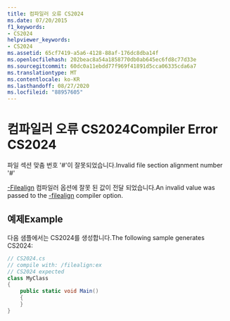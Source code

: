 ```yaml
---
title: 컴파일러 오류 CS2024
ms.date: 07/20/2015
f1_keywords:
- CS2024
helpviewer_keywords:
- CS2024
ms.assetid: 65cf7419-a5a6-4128-88af-176dc8dba14f
ms.openlocfilehash: 202beac8a54a1858770db0ab645ec6fd8c77d33e
ms.sourcegitcommit: 60dc0a11ebdd77f969f41891d5cca06335cda6a7
ms.translationtype: MT
ms.contentlocale: ko-KR
ms.lasthandoff: 08/27/2020
ms.locfileid: "88957605"
---
```

# <a name="compiler-error-cs2024"></a><span data-ttu-id="e1d19-102">컴파일러 오류 CS2024</span><span class="sxs-lookup"><span data-stu-id="e1d19-102">Compiler Error CS2024</span></span>

<span data-ttu-id="e1d19-103">파일 섹션 맞춤 번호 '#'이 잘못되었습니다.</span><span class="sxs-lookup"><span data-stu-id="e1d19-103">Invalid file section alignment number '#'</span></span>

<span data-ttu-id="e1d19-104">[-Filealign](../language-reference/compiler-options/filealign-compiler-option.md) 컴파일러 옵션에 잘못 된 값이 전달 되었습니다.</span><span class="sxs-lookup"><span data-stu-id="e1d19-104">An invalid value was passed to the [-filealign](../language-reference/compiler-options/filealign-compiler-option.md) compiler option.</span></span>

## <a name="example"></a><span data-ttu-id="e1d19-105">예제</span><span class="sxs-lookup"><span data-stu-id="e1d19-105">Example</span></span>

<span data-ttu-id="e1d19-106">다음 샘플에서는 CS2024를 생성합니다.</span><span class="sxs-lookup"><span data-stu-id="e1d19-106">The following sample generates CS2024:</span></span>

```csharp
// CS2024.cs
// compile with: /filealign:ex
// CS2024 expected
class MyClass
{
    public static void Main()
    {
    }
}
```
